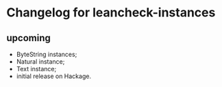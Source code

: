 Changelog for leancheck-instances
=================================

upcoming
--------

* ByteString instances;
* Natural instance;
* Text instance;
* initial release on Hackage.
